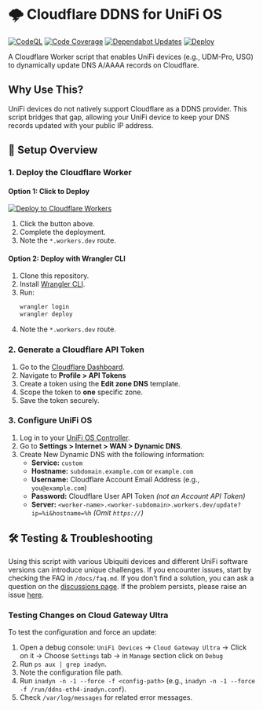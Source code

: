# 🌩️ Cloudflare DDNS for UniFi OS

[![CodeQL](https://github.com/willswire/unifi-ddns/actions/workflows/github-code-scanning/codeql/badge.svg)](https://github.com/willswire/unifi-ddns/actions/workflows/github-code-scanning/codeql)
[![Code Coverage](https://github.com/willswire/unifi-ddns/actions/workflows/coverage.yml/badge.svg)](https://github.com/willswire/unifi-ddns/actions/workflows/coverage.yml)
[![Dependabot Updates](https://github.com/willswire/unifi-ddns/actions/workflows/dependabot/dependabot-updates/badge.svg)](https://github.com/willswire/unifi-ddns/actions/workflows/dependabot/dependabot-updates)
[![Deploy](https://github.com/willswire/unifi-ddns/actions/workflows/deploy.yml/badge.svg)](https://github.com/willswire/unifi-ddns/actions/workflows/deploy.yml)

A Cloudflare Worker script that enables UniFi devices (e.g., UDM-Pro, USG) to dynamically update DNS A/AAAA records on Cloudflare.

## Why Use This?

UniFi devices do not natively support Cloudflare as a DDNS provider. This script bridges that gap, allowing your UniFi device to keep your DNS records updated with your public IP address.

## 🚀 **Setup Overview**

### 1. **Deploy the Cloudflare Worker**

#### **Option 1: Click to Deploy**
[![Deploy to Cloudflare Workers](https://deploy.workers.cloudflare.com/button)](https://deploy.workers.cloudflare.com/?url=https://github.com/willswire/unifi-ddns)

1. Click the button above.
2. Complete the deployment.
3. Note the `*.workers.dev` route.

#### **Option 2: Deploy with Wrangler CLI**
1. Clone this repository.
2. Install [Wrangler CLI](https://developers.cloudflare.com/workers/wrangler/install-and-update/).
3. Run:
   ```sh
   wrangler login
   wrangler deploy
   ```
4. Note the `*.workers.dev` route.

### 2. **Generate a Cloudflare API Token**

1. Go to the [Cloudflare Dashboard](https://dash.cloudflare.com/).
2. Navigate to **Profile > API Tokens**
3. Create a token using the **Edit zone DNS** template.
4. Scope the token to **one** specific zone.
5. Save the token securely.

### 3. **Configure UniFi OS**

1. Log in to your [UniFi OS Controller](https://unifi.ui.com/).
2. Go to **Settings > Internet > WAN > Dynamic DNS**.
3. Create New Dynamic DNS with the following information:
   - **Service:** `custom`
   - **Hostname:** `subdomain.example.com` or `example.com`
   - **Username:** Cloudflare Account Email Address (e.g., `you@example.com`)
   - **Password:** Cloudflare User API Token *(not an Account API Token)*
   - **Server:** `<worker-name>.<worker-subdomain>.workers.dev/update?ip=%i&hostname=%h`
     *(Omit `https://`)*

## 🛠️ **Testing & Troubleshooting**

Using this script with various Ubiquiti devices and different UniFi software versions can introduce unique challenges. If you encounter issues, start by checking the FAQ in `/docs/faq.md`. If you don’t find a solution, you can ask a question on the [discussions page](https://github.com/willswire/unifi-ddns/discussions/new?category=q-a). If the problem persists, please raise an issue [here](https://github.com/willswire/unifi-ddns/issues).

### Testing Changes on Cloud Gateway Ultra

To test the configuration and force an update:

1. Open a debug console: `UniFi Devices` -> `Cloud Gateway Ultra` -> Click on it -> Choose `Settings` tab -> in `Manage` section click on `Debug`
2. Run `ps aux | grep inadyn`.
3. Note the configuration file path.
4. Run `inadyn -n -1 --force -f <config-path>` (e.g., `inadyn -n -1 --force -f /run/ddns-eth4-inadyn.conf`).
5. Check `/var/log/messages` for related error messages.

